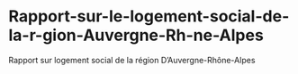 # Rapport-sur-le-logement-social-de-la-r-gion-Auvergne-Rh-ne-Alpes
Rapport sur logement social de la région  D’Auvergne-Rhône-Alpes
